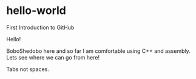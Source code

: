 # hello-world
First Introduction to GitHub


Hello!

  BoboShedobo here and so far I am comfortable using C++ and assembly.
  Lets see where we can go from here!
  
  Tabs not spaces.
